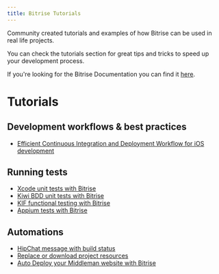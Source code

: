 ```yaml
---
title: Bitrise Tutorials
---
```


Community created tutorials and examples of how Bitrise can be
used in real life projects.

You can check the tutorials section for great tips and tricks
to speed up your development process.

If you're looking for the Bitrise Documentation you can find
it [here](/docs/index.html).

# Tutorials

## Development workflows & best practices

* [Efficient Continuous Integration and Deployment Workflow for iOS development](/tutorials/efficient-continuous-integration-and-deployment-workflow-for-ios.html)

## Running tests

* [Xcode unit tests with Bitrise](/tutorials/xcode-unit-test.html)
* [Kiwi BDD unit tests with Bitrise](/tutorials/xcode-unit-test-kiwi.html)
* [KIF functional testing with Bitrise](/tutorials/xcode-unit-test-kif.html)
* [Appium tests with Bitrise](/tutorials/appium-test-step.html)

## Automations

* [HipChat message with build status](/tutorials/hipchat-message.html)
* [Replace or download project resources](/tutorials/replace-project-resources.html)
* [Auto Deploy your Middleman website with Bitrise](/tutorials/middleman-project.html)

